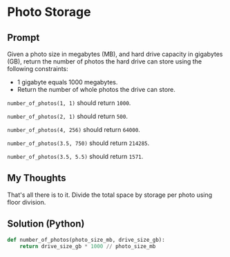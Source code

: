

# Photo Storage
## Prompt

Given a photo size in megabytes (MB), and hard drive capacity in gigabytes (GB), return the number of photos the hard drive can store using the following constraints:

-   1 gigabyte equals 1000 megabytes.
-   Return the number of whole photos the drive can store.

`number_of_photos(1, 1)`  should return  `1000`.
    
`number_of_photos(2, 1)`  should return  `500`.
    
`number_of_photos(4, 256)`  should return  `64000`.
    
`number_of_photos(3.5, 750)`  should return  `214285`.
    
`number_of_photos(3.5, 5.5)`  should return  `1571`.

## My Thoughts
That's all there is to it. Divide the total space by storage per photo using floor division. 


## Solution (Python)
```python
def number_of_photos(photo_size_mb, drive_size_gb):
	return drive_size_gb * 1000 // photo_size_mb
```
